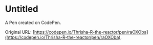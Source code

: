 # Untitled

A Pen created on CodePen.

Original URL: [https://codepen.io/Thrisha-R-the-reactor/pen/raOXOba](https://codepen.io/Thrisha-R-the-reactor/pen/raOXOba).

